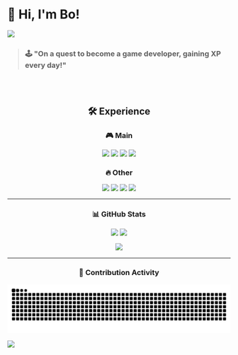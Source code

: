 # 👋 Hi, I'm Bo!

<img src="https://capsule-render.vercel.app/api?type=shark&color=gradient&height=100&section=header" />


> ### 🕹️ "On a quest to become a game developer, gaining XP every day!"
<div align="center">
<br/>
<br/>

## 🛠️ Experience

### 🎮 Main
<p>
  <img src="https://img.shields.io/badge/C%23-239120?style=for-the-badge&logo=c-sharp&logoColor=white" />
  <img src="https://img.shields.io/badge/C%2B%2B-00599C?style=for-the-badge&logo=c%2B%2B&logoColor=white" />

  <img src="https://img.shields.io/badge/Unity-100000?style=for-the-badge&logo=unity&logoColor=white" />
  <img src="https://img.shields.io/badge/Unreal%20Engine-%23313131.svg?style=for-the-badge&logo=unrealengine&logoColor=white" />
</p>

### 🔥 Other
<p>
  <img src="https://img.shields.io/badge/JavaScript-F7DF1E?style=for-the-badge&logo=JavaScript&logoColor=white" />
  <img src="https://img.shields.io/badge/CSS-239120?&style=for-the-badge&logo=css3&logoColor=white" />
  
  <img src="https://img.shields.io/badge/React%20Native-20232A?style=for-the-badge&logo=react&logoColor=61DAFB" /> 
  <img src="  https://img.shields.io/badge/Figma-F24E1E?style=for-the-badge&logo=figma&logoColor=white" />
  
  
</p>

---

### 📊 GitHub Stats
<p>
  <img src="https://github-readme-stats.vercel.app/api/top-langs/?username=kimbodle&layout=donut&show_icons=true&theme=blueberry&hide=ShaderLab" width="40%" />
  <img src="http://mazassumnida.wtf/api/v2/generate_badge?boj=kbk0117" width=40% />
</p>

<p>
  <img src="https://hits.sh/github.com/kimbodle.svg?color=5877da&labelColor=465896" />
</p>

---

### 🐍 Contribution Activity
<p>
  <img src="https://github.com/kimbodle/kimbodle/blob/output/github-contribution-grid-snake.svg" />
</p>

</div>

<img src="https://capsule-render.vercel.app/api?type=wave&color=gradient&height=100&section=footer" />
